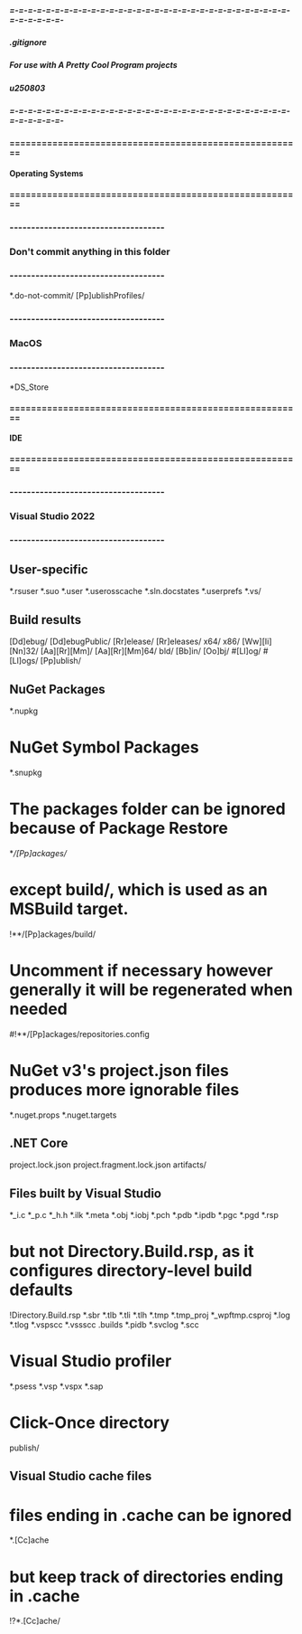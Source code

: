 ##### =-=-=-=-=-=-=-=-=-=-=-=-=-=-=-=-=-=-=-=-=-=-=-=-=-=-=-=-=-=-=-=-=-=-=-=-=-
##### .gitignore
##### For use with A Pretty Cool Program projects
##### u250803
##### =-=-=-=-=-=-=-=-=-=-=-=-=-=-=-=-=-=-=-=-=-=-=-=-=-=-=-=-=-=-=-=-=-=-=-=-=-

#### =======================================================
#### Operating Systems
#### =======================================================

### ------------------------------------
### Don't commit anything in this folder
### ------------------------------------

*.do-not-commit/
[Pp]ublishProfiles/

### ------------------------------------
### MacOS
### ------------------------------------
*DS_Store

#### =======================================================
#### IDE
#### =======================================================

### ------------------------------------
### Visual Studio 2022
### ------------------------------------

## User-specific
*.rsuser
*.suo
*.user
*.userosscache
*.sln.docstates
*.userprefs
*.vs/

## Build results
[Dd]ebug/
[Dd]ebugPublic/
[Rr]elease/
[Rr]eleases/
x64/
x86/
[Ww][Ii][Nn]32/
[Aa][Rr][Mm]/
[Aa][Rr][Mm]64/
bld/
[Bb]in/
[Oo]bj/
#[Ll]og/
#[Ll]ogs/
[Pp]ublish/

## NuGet Packages
*.nupkg
# NuGet Symbol Packages
*.snupkg
# The packages folder can be ignored because of Package Restore
**/[Pp]ackages/*
# except build/, which is used as an MSBuild target.
!**/[Pp]ackages/build/
# Uncomment if necessary however generally it will be regenerated when needed
#!**/[Pp]ackages/repositories.config
# NuGet v3's project.json files produces more ignorable files
*.nuget.props
*.nuget.targets

## .NET Core
project.lock.json
project.fragment.lock.json
artifacts/

## Files built by Visual Studio
*_i.c
*_p.c
*_h.h
*.ilk
*.meta
*.obj
*.iobj
*.pch
*.pdb
*.ipdb
*.pgc
*.pgd
*.rsp
# but not Directory.Build.rsp, as it configures directory-level build defaults
!Directory.Build.rsp
*.sbr
*.tlb
*.tli
*.tlh
*.tmp
*.tmp_proj
*_wpftmp.csproj
*.log
*.tlog
*.vspscc
*.vssscc
.builds
*.pidb
*.svclog
*.scc

# Visual Studio profiler
*.psess
*.vsp
*.vspx
*.sap

# Click-Once directory
publish/

## Visual Studio cache files
# files ending in .cache can be ignored
*.[Cc]ache
# but keep track of directories ending in .cache
!?*.[Cc]ache/